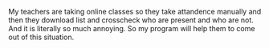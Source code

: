 My teachers are taking online classes so they take attandence manually and then they download list and crosscheck who are present and who are not. And it is literally so much annoying. So my program will help them to come out of this situation. 
